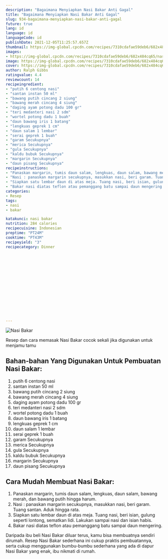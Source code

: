 ```yaml
---
description: "Bagaimana Menyiapkan Nasi Bakar Anti Gagal"
title: "Bagaimana Menyiapkan Nasi Bakar Anti Gagal"
slug: 934-bagaimana-menyiapkan-nasi-bakar-anti-gagal
future: true
lang: id
language: id
languageCode: id
publishDate: 2021-12-05T11:25:57.657Z 
thumbnail: https://img-global.cpcdn.com/recipes/7310cdafae59deb6/682x484cq65/nasi-bakar-foto-resep-utama.png
images:
- https://img-global.cpcdn.com/recipes/7310cdafae59deb6/682x484cq65/nasi-bakar-foto-resep-utama.png
image: https://img-global.cpcdn.com/recipes/7310cdafae59deb6/682x484cq65/nasi-bakar-foto-resep-utama.png
cover: https://img-global.cpcdn.com/recipes/7310cdafae59deb6/682x484cq65/nasi-bakar-foto-resep-utama.png
author: Ralph Gibbs
ratingvalue: 4.4
reviewcount: 14
recipeingredient:
- "putih 6 centong nasi"
- "santan instan 50 ml"
- "bawang putih cincang 2 siung"
- "bawang merah cincang 4 siung"
- "daging ayam potong dadu 100 gr"
- "teri medanteri nasi 2 sdm"
- "wortel potong dadu 1 buah"
- "daun bawang iris 1 batang"
- "lengkuas geprek 1 cm"
- "daun salam 1 lembar"
- "serai geprek 1 buah"
- "garam Secukupnya"
- "merica Secukupnya"
- "gula Secukupnya"
- "kaldu bubuk Secukupnya"
- "margarin Secukupnya"
- "daun pisang Secukupnya"
recipeinstructions:
- "Panaskan margarin, tumis daun salam, lengkuas, daun salam, bawang merah, dan bawang putih hingga harum."
- "Nasi : panaskan margarin secukupnya, masukkan nasi, beri garam. Tuang santan. Aduk hingga rata."
- "Siapkan satu lembar daun di atas meja. Tuang nasi, beri isian, gulung seperti lontong, sematkan lidi. Lakukan sampai nasi dan isian habis."
- "Bakar nasi diatas teflon atau pemanggang batu sampai daun mengering."
categories:
- Resep
tags:
- nasi
- bakar

katakunci: nasi bakar 
nutrition: 284 calories
recipecuisine: Indonesian
preptime: "PT24M"
cooktime: "PT43M"
recipeyield: "3"
recipecategory: Dinner


     
    
    
    
    
    
    
    
    
    
    
      
    
---
```



![Nasi Bakar](https://img-global.cpcdn.com/recipes/7310cdafae59deb6/682x484cq65/nasi-bakar-foto-resep-utama.png)

Resep dan cara memasak  Nasi Bakar cocok sekali jika digunakan untuk menjamu tamu

<!--inarticleads1-->

## Bahan-bahan Yang Digunakan Untuk Pembuatan Nasi Bakar:

1. putih 6 centong nasi
1. santan instan 50 ml
1. bawang putih cincang 2 siung
1. bawang merah cincang 4 siung
1. daging ayam potong dadu 100 gr
1. teri medanteri nasi 2 sdm
1. wortel potong dadu 1 buah
1. daun bawang iris 1 batang
1. lengkuas geprek 1 cm
1. daun salam 1 lembar
1. serai geprek 1 buah
1. garam Secukupnya
1. merica Secukupnya
1. gula Secukupnya
1. kaldu bubuk Secukupnya
1. margarin Secukupnya
1. daun pisang Secukupnya



<!--inarticleads2-->

## Cara Mudah Membuat Nasi Bakar:

1. Panaskan margarin, tumis daun salam, lengkuas, daun salam, bawang merah, dan bawang putih hingga harum.
1. Nasi : panaskan margarin secukupnya, masukkan nasi, beri garam. Tuang santan. Aduk hingga rata.
1. Siapkan satu lembar daun di atas meja. Tuang nasi, beri isian, gulung seperti lontong, sematkan lidi. Lakukan sampai nasi dan isian habis.
1. Bakar nasi diatas teflon atau pemanggang batu sampai daun mengering.




Daripada ibu beli  Nasi Bakar  diluar terus, kamu  bisa membuatnya sendiri dirumah. Resep  Nasi Bakar  sederhana ini cukup praktis pembuatannya, serta cukup menggunakan bumbu-bumbu sederhana yang ada di dapur  Nasi Bakar  yang enak, ibu nikmati di rumah.
